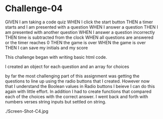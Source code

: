 # Challenge-04
GIVEN I am taking a code quiz
WHEN I click the start button
THEN a timer starts and I am presented with a question
WHEN I answer a question
THEN I am presented with another question
WHEN I answer a question incorrectly
THEN time is subtracted from the clock
WHEN all questions are answered or the timer reaches 0
THEN the game is over
WHEN the game is over
THEN I can save my initials and my score


This challenge began with writing basic html code.

I created an object for each question and an array for choices

by far the most challenging part of this assignment was getting the questions to line up using the radio buttons that I created.  However now that I understand the Boolean values in Radio buttons I beieve I can do this again with little effort.  In addition I had to create functions that compared each of the choices with the correct answer.  I went back and forth with numbers verses string inputs but settled on string.  

./Screen-Shot-C4.jpg
